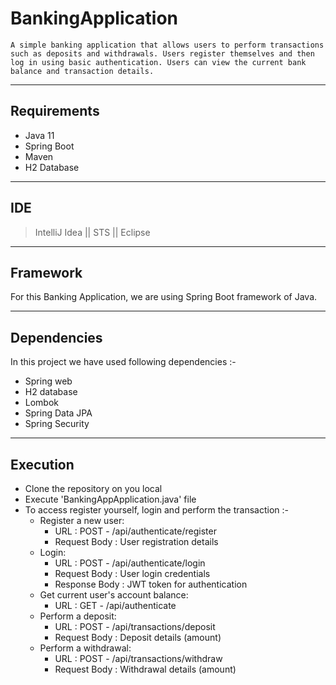 # BankingApplication

`A simple banking application that allows users to perform transactions such as deposits and withdrawals.
Users register themselves and then log in using basic authentication.
Users can view the current bank balance and transaction details.`

---
## Requirements

- Java 11
- Spring Boot
- Maven
- H2 Database

---

## IDE 
>IntelliJ Idea || STS || Eclipse

---

## Framework

For this Banking Application, we are using Spring Boot framework of Java.

---

## Dependencies

In this project we have used following dependencies :-

- Spring web
- H2 database
- Lombok
- Spring Data JPA
- Spring Security

---

## Execution

- Clone the repository on you local
- Execute 'BankingAppApplication.java' file
- To access register yourself, login and perform the transaction :- 
  - Register a new user:
    - URL : POST - /api/authenticate/register
    - Request Body : User registration details
  - Login:
    - URL : POST - /api/authenticate/login
    - Request Body : User login credentials
    - Response Body : JWT token for authentication
  - Get current user's account balance:
    - URL : GET - /api/authenticate
  - Perform a deposit:
    - URL : POST - /api/transactions/deposit
    - Request Body : Deposit details (amount)
  - Perform a withdrawal:
    - URL : POST - /api/transactions/withdraw
    - Request Body : Withdrawal details (amount)
